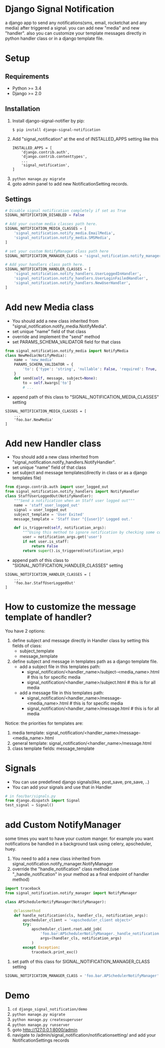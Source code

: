 # Django Signal Notification
a django app to send any notifications(sms, email, rocketchat and any media) after triggered a signal.
you can add new "media" and new "handler".
also you can customize your template messages directly in python handler class or in a django template file.

# Setup

## Requirements

- Python >= 3.4
- Django >= 2.0

## Installation

1. Install django-signal-notifier by pip:
    ```
    $ pip install django-signal-notification
    ```
1. Add "signal_notification" at the end of INSTALLED_APPS setting like this
    ```
    INSTALLED_APPS = [
        'django.contrib.auth',
        'django.contrib.contenttypes',
        ...
        'signal_notification',
    ]
    ```
1. ```python manage.py migrate```
1. goto admin panel to add new NotificationSetting records.

## Settings
```python
# Disable signal notification completely if set as True
SIGNAL_NOTIFICATION_DISABLED = False 

# Add your custom media classes path here.
SIGNAL_NOTIFICATION_MEDIA_CLASSES = [
    'signal_notification.notify_media.EmailMedia',
    'signal_notification.notify_media.SMSMedia',
]

# set your custom NotifyManager class path here
SIGNAL_NOTIFICATION_MANAGER_CLASS = 'signal_notification.notify_manager.NotifyManager'

# Add your handlers class path here.
SIGNAL_NOTIFICATION_HANDLER_CLASSES = [
    'signal_notification.notify_handlers.UserLoggedInHandler',
    'signal_notification.notify_handlers.UserLoginFailedHandler',
    'signal_notification.notify_handlers.NewUserHandler',
]

```

# Add new Media class
- You should add a new class inherited from "signal_notification.notify_media.NotifyMedia".
- set unique "name" field of that class 
- override and implement the "send" method
- set PARAMS_SCHEMA_VALIDATOR field for that class
```python
from signal_notification.notify_media import NotifyMedia
class NewMedia(NotifyMedia):
    name = 'new_media'
    PARAMS_SCHEMA_VALIDATOR = {
        'to': {'type': 'string', 'nullable': False, 'required': True, 'empty': False}
    }
    def send(self, message, subject=None):
        to = self.kwargs['to']
        # ...
```
- append path of this class to "SIGNAL_NOTIFICATION_MEDIA_CLASSES" setting
```
SIGNAL_NOTIFICATION_MEDIA_CLASSES = [
    ...
    'foo.bar.NewMedia'
]
```

# Add new Handler class
- You should add a new class inherited from "signal_notification.notify_handlers.NotifyHandler".
- set unique "name" field of that class
- set subject and message templates(directly in class or as a django templates file)
```python
from django.contrib.auth import user_logged_out
from signal_notification.notify_handlers import NotifyHandler
class StaffUserLoggedOut(NotifyHandler):
    """Send a notification when an Staff user logged out"""
    name = 'staff_user_logged_out'
    signal = user_logged_out
    subject_template = 'User Exited'
    message_template = 'Staff User "{{user}}" Logged out.'

    def is_triggered(self, notification_args):
        """Using this method to ignore notification by checking some conditions"""
        user = notification_args.get('user')
        if not user.is_staff:
            return False
        return super().is_triggered(notification_args)

```
- append path of this class to "SIGNAL_NOTIFICATION_HANDLER_CLASSES" setting
```
SIGNAL_NOTIFICATION_HANDLER_CLASSES = [
    ...
    'foo.bar.StaffUserLoggedOut'
]
```

# How to customize the message template of handler?

You have 2 options:

1. define subject and message directly in Handler class by setting this fields of class:
    - subject_template
    - message_template
1. define subject and message in templates path as a django template file.
    - add a subject file in this templates path:
        - signal_notification/<handler_name>/subject-<media_name>.html  # this is for specific media
        - signal_notification/<handler_name>/subject.html  # this is for all media
    - add a message file in this templates path:
        - signal_notification/<handler_name>/message-<media_name>.html  # this is for specific media
        - signal_notification/<handler_name>/message.html  # this is for all media

Notice: the priorities for templates are:
1. media template: signal_notification/<handler_name>/message-<media_name>.html
1. general template: signal_notification/<handler_name>/message.html
1. class template fields: message_template

# Signals
- You can use predefined django signals(like, post_save, pre_save, ..)
- You can add your signals and use that in Handler
```python
# in foo/bar/signals.py
from django.dispatch import Signal
test_signal = Signal()

```

# add Custom NotifyManager

some times you want to have your custom manger. for example you want notifications be handled in a background task using celery, apscheduler, huey.
  
1. You need to add a new class inherited from signal_notification.notify_manager.NotifyManager
1. override the "handle_notification" class method.(use "_handle_notification" in your method as a final endpoint of handler method)
```python
import traceback
from signal_notification.notify_manager import NotifyManager

class APSchedulerNotifyManager(NotifyManager):

    @classmethod
    def handle_notification(cls, handler_cls, notification_args):
        apscheduler_client = '<apscheduler_client object>'  
        try:
            apscheduler_client.root.add_job(
                'foo.bar:APSchedulerNotifyManager._handle_notification', 'date',
                args=(handler_cls, notification_args)
            )
        except Exception:
            traceback.print_exc()

```
1. set path of this class for SIGNAL_NOTIFICATION_MANAGER_CLASS setting
```python
SIGNAL_NOTIFICATION_MANAGER_CLASS = 'foo.bar.APSchedulerNotifyManager'
```

# Demo

1. ```cd django_signal_notification/demo```
1. ```python manage.py migrate```
1. ```python manage.py createsuperuser```
1. ```python manage.py runserver```
1. goto http://127.0.0.1:8000/admin
1. navigate to /admin/signal_notification/notificationsetting/ and add your NotificationSettings records
